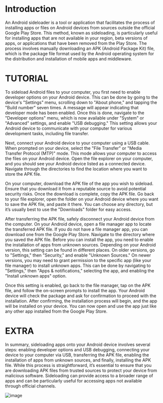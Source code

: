 # Introduction
An Android sideloader is a tool or application that facilitates the process of installing apps or files on Android devices from sources outside the official Google Play Store. This method, known as sideloading, is particularly useful for installing apps that are not available in your region, beta versions of apps, or applications that have been removed from the Play Store. The process involves manually downloading an APK (Android Package Kit) file, which is the package file format used by the Android operating system for the distribution and installation of mobile apps and middleware.
# TUTORIAL
To sideload Android files to your computer, you first need to enable developer options on your Android device. This can be done by going to the device's "Settings" menu, scrolling down to "About phone," and tapping the "Build number" seven times. A message will appear indicating that developer mode has been enabled. Once this is done, navigate to the "Developer options" menu, which is now available under "System" or "Advanced" settings, and enable "USB debugging." This setting allows your Android device to communicate with your computer for various development tasks, including file transfer.

Next, connect your Android device to your computer using a USB cable. When prompted on your device, select the "File Transfer" or "Media Transfer Protocol (MTP)" mode. This mode allows your computer to access the files on your Android device. Open the file explorer on your computer, and you should see your Android device listed as a connected device. Navigate through the directories to find the location where you want to store the APK file.

On your computer, download the APK file of the app you wish to sideload. Ensure that you download it from a reputable source to avoid potential security risks. Once the download is complete, copy the APK file. Go back to your file explorer, open the folder on your Android device where you want to save the APK file, and paste it there. You can choose any directory, but it’s usually best to use the "Downloads" folder for easy access.

After transferring the APK file, safely disconnect your Android device from the computer. On your Android device, open a file manager app to locate the transferred APK file. If you do not have a file manager app, you can download one from the Google Play Store. Navigate to the directory where you saved the APK file. Before you can install the app, you need to enable the installation of apps from unknown sources. Depending on your Android version, this setting can be found in different places. On older versions, go to "Settings," then "Security," and enable "Unknown Sources." On newer versions, you may need to grant permission to the specific app (like your file manager) to install unknown apps. This can be done by navigating to "Settings," then "Apps & notifications," selecting the app, and enabling the "Install unknown apps" option.

Once this setting is enabled, go back to the file manager, tap on the APK file, and follow the on-screen prompts to install the app. Your Android device will check the package and ask for confirmation to proceed with the installation. After confirming, the installation process will begin, and the app will be installed on your device. You can now open and use the app just like any other app installed from the Google Play Store.
# EXTRA

In summary, sideloading apps onto your Android device involves several steps: enabling developer options and USB debugging, connecting your device to your computer via USB, transferring the APK file, enabling the installation of apps from unknown sources, and finally, installing the APK file. While this process is straightforward, it’s essential to ensure that you are downloading APK files from trusted sources to protect your device from malicious software. Sideloading can provide access to a broader range of apps and can be particularly useful for accessing apps not available through official channels.

![image](https://github.com/telegramdevelopers/AndroidSideLoader/assets/168844666/38902cf1-3b93-4476-b90d-070ebf8360fc)
